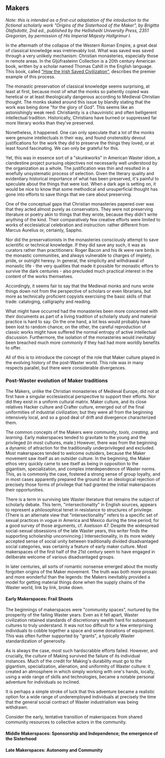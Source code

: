 ## Makers

_Note: this is intended as a first-cut adaptation of the intoduction to the fictional scholarly work "Origins of the Sisterhood of the Maker", by Brigitta Olafsdottir, 2nd ed., published by the Hellisheiði University Press, 2351 Gregorian, by permission of His Imperial Majesty Hallgrímur I._

In the aftermath of the collapse of the Western Roman Empire, a great deal of classical knowledge was irretrievably lost. What was saved was saved through a very unlikely mechanism: Christian monasteries, especially those in remote areas. In the Gljúfrasteinn Collection is a 20th century American book, written by a scholar named Thomas Cahill in the English language. This book, called ["How the Irish Saved Civilization"](), describes the premier example of this process.

The monastic preservation of classical knowledge seems surprising, at least at first, because most of what the monks so patiently copied was heretical or at least theologically dangerous according to Medieval Christian thought. The monks skated around this issue by blandly stating that the work was being done "for the glory of God". This seems like an astonishingly weak reed: Christianity is a chauvinistic and often belligerent intellectual tradition. Historically, Christians have burned or suppressed far more literary works than they&apos;ve preserved.

Nonetheless, it happened. One can only speculate that a lot of the monks were genuine intellectuals in their way, and found onstensibly devout justifications for the work they did to preserve the things they loved, or at least found fascinating. We can only be grateful for this.

Yet, this was in essence sort of a "skunkworks" in American Waster idiom, a clandestine project pursuing objectives not necessarily well understood by the organization as a whole. The justification was thin and resulted in a woefully unsystematic process of selection. Given the literary quality and evidentiary historical importance of what has been preserved, it&apos;s painful to speculate about the things that were lost. When a dark age is setting on, it would be nice to know that some methodical and unsuperficial thought has gone into efforts to save things that we care about preserving.

One of the conceptual gaps that Christian monasteries papered over was that they acted almost purely as conservators. They were not preserving literature or poetry akin to things that they wrote, because they didn&apos;t write anything of the kind. Their comparatively few creative efforts were limited to works of ecclesiatical celebration and instruction: rather different from Marcus Aurelius or, certainly, Sappho.

Nor did the preservationists in the monasteries consciously attempt to save scientific or technical knowledge. If they did save any such, it was as curators rather than practitioners: Roger Bacon and his ilk were rare birds in the monastic communities, and always vulnerable to charges of impiety, pride, or outright heresy. In general, the simplicity and withdrawal of monastic life - the very qualities that made it possible for monastic effors to survive the dark centuries - also precluded much practical interest in the content of the works themselves.

Accordingly, it seems fair to say that the Medieval monks and nuns wrote things down not from the perspective of scholars or even librarians, but more as technically proficient copyists exercising the basic skills of that trade: cataloging, calligraphy and reading.

What might have occurred had the monasteries been more concerned with their documents as part of a living tradition of scholarly study and material practice is hard to say. On the one hand, a lot less would probably have been lost to random chance; on the other, the careful reproduction of classic works might have suffered the normal entropy of active intellectual discussion. Furthermore, the isolation of the monasteries would inevitably been breached much more commonly if they had had more worldly benefits to offer.

All of this is to introduce the concept of the role that Maker culture played in the evolving history of the post-Waster world. This role was in many respects parallel, but there were considerable divergences.

### Post-Waster evolution of Maker traditions

The Makers, unlike the Christian monasteries of Medieval Europe, did not at first have a singular ecclesiastical perspective to support their efforts. Nor did they exist in a uniform cultural matrix. Maker culture, and its close relatives Hacker culture and Crafter culture, emerged out of the final uniformities of industrial civilization; but they were all from the beginning intensively local, and so a good deal of drift and divergence characterized them.

The common concepts of the Makers were _community_, _tools_, _creating_, and _learning_. Early makerspaces tended to gravitate to the young and the privileged (in most cultures, male.) However, there was from the beginning a dynamic of attraction for the traditionally underprivileged and excluded. Most makerspaces tended to welcome outsiders, because the Maker movement saw itself as an outsider culture. In the beginning, the Maker ethos very quickly came to see itself as being in opposition to the gigantism, specialization, and complex interdependence of Waster norms. This, as is commonly the case, fostered a strong sense of group loyalty, and in most cases apparently prepared the ground for an ideological rejection of precisely those forms of privilege that had granted the initial makerspaces their opportunities.

There is a term in surviving late Waster literature that remains the subject of scholarly debate. This term, "intersectionality" in English sources, appears to represent a philosophical tenet in resistance to structures of privilege. (There is an alternate view that "intersectionality" refers to a specific set of sexual practices in vogue in America and Mexico during the time period; for a good survey of those arguments, cf. Axelsson 47. Despite the widespread social-sexual obsessions of the late Waster years, this writer finds the supporting scholarship unconvincing.) Intersectionality, in its more widely accepted sense of social unity between traditionally divided disadvantaged social categories, was certainly a feature of early maker culture. Most makerspaces of the first half of the 21st century seem to have engaged in deliberate welcome of various disadvantaged groups.

In later centuries, all sorts of romantic nonsense emerged about the mostly forgotten origins of the Maker movement. The truth was both more prosaic and more wonderful than the legends: the Makers inevitably provided a model for getting material things done when the supply chains of the Waster world, link by link, broke down.

#### Early Makerspaces: Frail Shoots

The beginnings of makerspaces were "community spaces", nurtured by the prosperity of the failing Waster years. Even as it fell apart, Waster civilization retained standards of discretionary wealth hard for subsequent cultures to truly understand. It was not too difficult for a few enterprising individuals to cobble together a space and some donations of equipment. This was often further supported by "grants", a typically Waster standardization of generosity.

As is always the case, most such hardscrabble efforts failed. However, and crucially, the _culture_ of Making survived the failure of its individual instances. Much of the credit for Making&apos;s durability must go to the gigantism, specialization, alienation, and uniformity of Waster culture: it created an atmosphere in which simply working with one&apos;s hands, locally, using a wide range of skills and technologies, became a notable personal adventure for individuals so inclined.

It is perhaps a simple stroke of luck that this adventure became a realistic option for a wide range of underemployed individuals at precisely the time that the general social contract of Waster industrialism was being withdrawn.


Consider the early, tentative transition of makerspaces from shared community resources to collective actors in the community.

#### Middle Makerspaces: Sponsorship and Independence; the emergence of the Sisterhood

#### Late Makerspaces: Autonomy and Community



